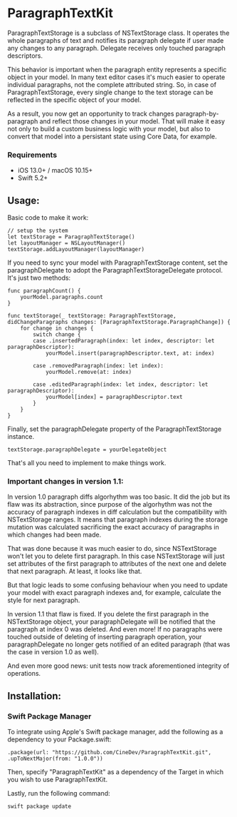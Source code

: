 # ParagraphTextKit

ParagraphTextStorage is a subclass of NSTextStorage class. It operates the whole paragraphs of text and notifies its paragraph delegate if user made any changes to any paragraph. Delegate receives only touched paragraph descriptors.

This behavior is important when the paragraph entity represents a specific object in your model. In many text editor cases it's much easier to operate individual paragraphs, not the complete attributed string. So, in case of ParagraphTextStorage, every single change to the text storage can be reflected in the specific object of your model.

As a result, you now get an opportunity to track changes paragraph-by-paragraph and reflect those changes in your model. That will make it easy not only to build a custom business logic with your model, but also to convert that model into a persistant state using Core Data, for example.

### Requirements

- iOS 13.0+ / macOS 10.15+
- Swift 5.2+

## Usage:
Basic code to make it work:

	// setup the system
	let textStorage = ParagraphTextStorage()
	let layoutManager = NSLayoutManager()
	textStorage.addLayoutManager(layoutManager)

If you need to sync your model with ParagraphTextStorage content, set the paragraphDelegate to adopt the ParagraphTextStorageDelegate protocol.
It's just two methods:
	
	func paragraphCount() {
		yourModel.paragraphs.count
	}
	
	func textStorage(_ textStorage: ParagraphTextStorage, didChangeParagraphs changes: [ParagraphTextStorage.ParagraphChange]) {
		for change in changes {
			switch change {
			case .insertedParagraph(index: let index, descriptor: let paragraphDescriptor):
				yourModel.insert(paragraphDescriptor.text, at: index)
				
			case .removedParagraph(index: let index):
				yourModel.remove(at: index)
		
			case .editedParagraph(index: let index, descriptor: let paragraphDescriptor):
				yourModel[index] = paragraphDescriptor.text
			}
		}
	}
	
Finally, set the paragraphDelegate property of the ParagraphTextStorage instance.

	textStorage.paragraphDelegate = yourDelegateObject

That's all you need to implement to make things work.

### Important changes in version 1.1:
In version 1.0 paragraph diffs algorhythm was too basic.  It did the job but its flaw was its abstraction, since purpose of the algorhythm was not the accuracy of paragraph indexes in diff calculation but the compatibility with NSTextStorage ranges. It means that paragraph indexes during the storage mutation was calculated sacrificing the exact accuracy of paragraphs in which changes had been made.

That was done because it was much easier to do, since NSTextStorage won't let you to delete first paragraph. In this case NSTextStorage will just set attributes of the first paragraph to attributes of the next one and delete that next paragraph. At least, it looks like that.

But that logic leads to some confusing behaviour when you need to update your model with exact paragraph indexes and, for example, calculate the style for next paragraph.

In version 1.1 that flaw is fixed. If you delete the first paragraph in the NSTextStorage object, your paragraphDelegate will be notified that the paragraph at index 0 was deleted. And even more! If no paragraphs were touched outside of deleting of inserting paragraph operation, your paragraphDelegate no longer gets notified of an edited paragraph (that was the case in version 1.0 as well).

And even more good news: unit tests now track aforementioned integrity of operations.

## Installation:
### Swift Package Manager
To integrate using Apple's Swift package manager, add the following as a dependency to your Package.swift:

	.package(url: "https://github.com/CineDev/ParagraphTextKit.git", .upToNextMajor(from: "1.0.0"))
	
Then, specify "ParagraphTextKit" as a dependency of the Target in which you wish to use ParagraphTextKit.

Lastly, run the following command:

	swift package update
	
